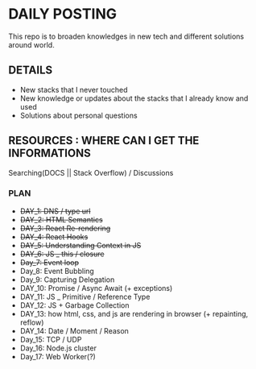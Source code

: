 # DAILY POSTING

This repo is to broaden knowledges in new tech and different solutions around world.

## DETAILS
* New stacks that I never touched
* New knowledge or updates about the stacks that I already know and used
* Solutions about personal questions

## RESOURCES : WHERE CAN I GET THE INFORMATIONS
Searching(DOCS || Stack Overflow) / Discussions

### PLAN
* ~~DAY_1: DNS / type url~~
* ~~DAY_2: HTML Semantics~~
* ~~DAY_3: React Re-rendering~~
* ~~DAY_4: React Hooks~~
* ~~DAY_5: Understanding Context in JS~~
* ~~DAY_6: JS _ this / closure~~
* ~~Day_7: Event loop~~
* Day_8: Event Bubbling
* Day_9: Capturing Delegation
* DAY_10: Promise / Async Await (+ exceptions)
* DAY_11: JS _ Primitive / Reference Type
* DAY_12: JS + Garbage Collection 
* DAY_13: how html, css, and js are rendering in browser (+ repainting, reflow) 
* DAY_14: Date / Moment / Reason
* Day_15: TCP / UDP
* Day_16: Node.js cluster 
* Day_17: Web Worker(?)